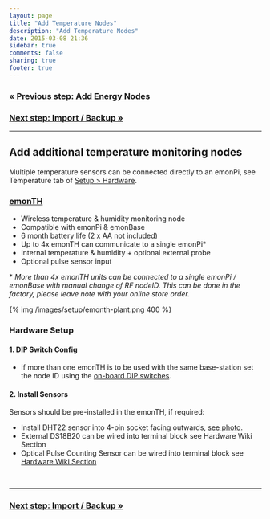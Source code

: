 ```yaml
---
layout: page
title: "Add Temperature Nodes"
description: "Add Temperature Nodes"
date: 2015-03-08 21:36
sidebar: true
comments: false
sharing: true
footer: true
---
```


### [&laquo; Previous step: Add Energy Nodes](/setup/emontx/)

### [Next step: Import / Backup &raquo;](/setup/import/)

***

## Add additional temperature monitoring nodes

Multiple temperature sensors can be connected directly to an emonPi, see Temperature tab of [Setup > Hardware](/setup/hardware).

### [emonTH](http://shop.openenergymonitor.com/emonth-433mhz-temperature-humidity-node/)

- Wireless temperature & humidity monitoring node
- Compatible with emonPi & emonBase
- 6 month battery life (2 x AA not included)
- Up to 4x emonTH can communicate to a single emonPi*
- Internal temperature & humidity + optional external probe
- Optional pulse sensor input

\* *More than 4x emonTH units can be connected to a single emonPi / emonBase with manual change of RF nodeID. This can be done in the factory, please leave note with your online store order.*

{% img /images/setup/emonth-plant.png 400 %}


### Hardware Setup

#### 1. DIP Switch Config

- If more than one emonTH is to be used with the same base-station set the node ID using the [on-board DIP switches](https://wiki.openenergymonitor.org/index.php/EmonTH_V1.5#DIP_Switch_node_ID).

#### 2. Install Sensors

Sensors should be pre-installed in the emonTH, if required:

- Install DHT22 sensor into 4-pin socket facing outwards, [see photo](http://shop.openenergymonitor.com/emonth-433mhz-temperature-humidity-node/).
- External DS18B20 can be wired into terminal block see Hardware Wiki Section
- Optical Pulse Counting Sensor can be wired into terminal block see [Hardware Wiki Section](https://wiki.openenergymonitor.org/index.php/EmonTH_V1.5#Pulse_Sensor_Connection)




  
<br>

***

### [Next step: Import / Backup &raquo;](/setup/import/)
